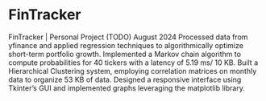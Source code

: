 # FinTracker
FinTracker | Personal Project (TODO)                                                                                                             August 2024
Processed data from yfinance and applied regression techniques to algorithmically optimize short-term portfolio growth.
Implemented a Markov chain algorithm to compute probabilities for 40 tickers with a latency of 5.19 ms/ 10 KB.
Built a Hierarchical Clustering system, employing correlation matrices on monthly data to organize 53 KB of data.
Designed a responsive interface using Tkinter’s GUI and implemented graphs leveraging the matplotlib library.
